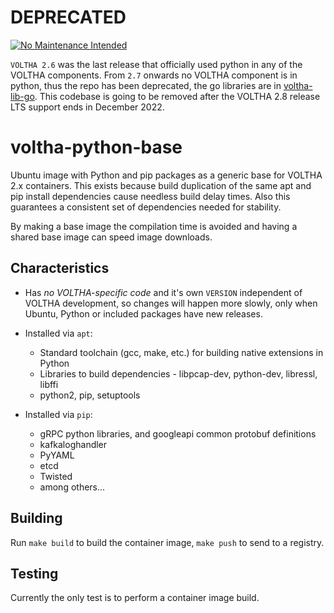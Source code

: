# DEPRECATED

[![No Maintenance Intended](http://unmaintained.tech/badge.svg)](http://unmaintained.tech/)

`VOLTHA 2.6` was the last release that officially used python in any of the VOLTHA components.
From `2.7` onwards no VOLTHA component is in python, thus the repo has been deprecated, the go libraries are in [voltha-lib-go](https://github.com/opencord/voltha-lib-go). This codebase is going to be removed after the VOLTHA 2.8 release LTS support ends in December 2022.

# voltha-python-base

Ubuntu image with Python and pip packages as a generic base for VOLTHA 2.x
containers.  This exists because build duplication of the same apt
and pip install dependencies cause needless build delay times.  Also this
guarantees a consistent set of dependencies needed for stability.

By making a base image the compilation time is avoided and having a shared base
image can speed image downloads.

## Characteristics

- Has *no VOLTHA-specific code* and it's own `VERSION` independent of VOLTHA
  development, so changes will happen more slowly, only when Ubuntu, Python or included
  packages have new releases.

- Installed via `apt`:
  - Standard toolchain (gcc, make, etc.) for building native extensions in Python
  - Libraries to build dependencies - libpcap-dev, python-dev, libressl, libffi
  - python2, pip, setuptools

- Installed via `pip`:
  - gRPC python libraries, and googleapi common protobuf definitions
  - kafkaloghandler
  - PyYAML
  - etcd
  - Twisted
  - among others...

## Building

Run `make build` to build the container image, `make push` to send to a
registry.

## Testing

Currently the only test is to perform a container image build.
